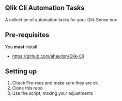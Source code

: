 ## Qlik Cli Automation Tasks
A collection of automation tasks for your Qlik Sense box

## Pre-requisites
You **must** install
* https://github.com/ahaydon/Qlik-Cli

## Setting up
1. Check Pre-reqs and make sure they are ok
2. Clone this repo
3. Use the script, making your adjustments

